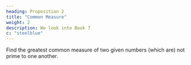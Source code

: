 ```yaml
---
heading: Proposition 2
title: "Common Measure"
weight: 2
description: We look into Book 7 
c: "steelblue"
---
```





Find the greatest common measure of two given numbers (which are) not prime to one another.